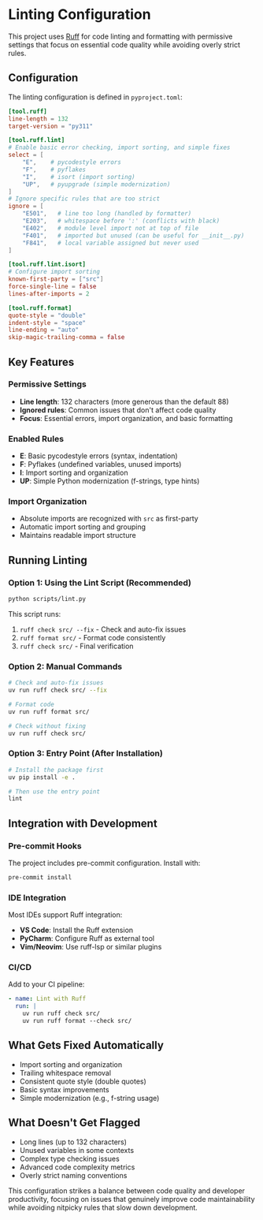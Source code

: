 # Linting Configuration

This project uses [Ruff](https://docs.astral.sh/ruff/) for code linting and formatting with permissive settings that focus on essential code quality while avoiding overly strict rules.

## Configuration

The linting configuration is defined in `pyproject.toml`:

```toml
[tool.ruff]
line-length = 132
target-version = "py311"

[tool.ruff.lint]
# Enable basic error checking, import sorting, and simple fixes
select = [
    "E",    # pycodestyle errors
    "F",    # pyflakes
    "I",    # isort (import sorting)
    "UP",   # pyupgrade (simple modernization)
]
# Ignore specific rules that are too strict
ignore = [
    "E501",   # line too long (handled by formatter)
    "E203",   # whitespace before ':' (conflicts with black)
    "E402",   # module level import not at top of file
    "F401",   # imported but unused (can be useful for __init__.py)
    "F841",   # local variable assigned but never used
]

[tool.ruff.lint.isort]
# Configure import sorting
known-first-party = ["src"]
force-single-line = false
lines-after-imports = 2

[tool.ruff.format]
quote-style = "double"
indent-style = "space"
line-ending = "auto"
skip-magic-trailing-comma = false
```

## Key Features

### Permissive Settings
- **Line length**: 132 characters (more generous than the default 88)
- **Ignored rules**: Common issues that don't affect code quality
- **Focus**: Essential errors, import organization, and basic formatting

### Enabled Rules
- **E**: Basic pycodestyle errors (syntax, indentation)
- **F**: Pyflakes (undefined variables, unused imports)
- **I**: Import sorting and organization
- **UP**: Simple Python modernization (f-strings, type hints)

### Import Organization
- Absolute imports are recognized with `src` as first-party
- Automatic import sorting and grouping
- Maintains readable import structure

## Running Linting

### Option 1: Using the Lint Script (Recommended)
```bash
python scripts/lint.py
```

This script runs:
1. `ruff check src/ --fix` - Check and auto-fix issues
2. `ruff format src/` - Format code consistently
3. `ruff check src/` - Final verification

### Option 2: Manual Commands
```bash
# Check and auto-fix issues
uv run ruff check src/ --fix

# Format code
uv run ruff format src/

# Check without fixing
uv run ruff check src/
```

### Option 3: Entry Point (After Installation)
```bash
# Install the package first
uv pip install -e .

# Then use the entry point
lint
```

## Integration with Development

### Pre-commit Hooks
The project includes pre-commit configuration. Install with:
```bash
pre-commit install
```

### IDE Integration
Most IDEs support Ruff integration:
- **VS Code**: Install the Ruff extension
- **PyCharm**: Configure Ruff as external tool
- **Vim/Neovim**: Use ruff-lsp or similar plugins

### CI/CD
Add to your CI pipeline:
```yaml
- name: Lint with Ruff
  run: |
    uv run ruff check src/
    uv run ruff format --check src/
```

## What Gets Fixed Automatically

- Import sorting and organization
- Trailing whitespace removal
- Consistent quote style (double quotes)
- Basic syntax improvements
- Simple modernization (e.g., f-string usage)

## What Doesn't Get Flagged

- Long lines (up to 132 characters)
- Unused variables in some contexts
- Complex type checking issues
- Advanced code complexity metrics
- Overly strict naming conventions

This configuration strikes a balance between code quality and developer productivity, focusing on issues that genuinely improve code maintainability while avoiding nitpicky rules that slow down development. 